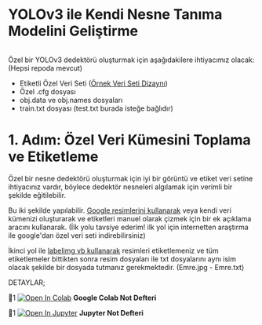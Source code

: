 # YOLOv3 ile Kendi Nesne Tanıma Modelini Geliştirme
<p><a target="_blank" rel="noopener noreferrer" href="https://github.com/emrecintas/Yolov3_Kendi_Nesne_Tanima_Modelini_Gelistirme/blob/master/iha.png"><img src="https://github.com/emrecintas/Yolov3_Kendi_Nesne_Tanima_Modelini_Gelistirme/blob/master/iha.png" alt="" style="max-width:100%;"></a></p>

Özel bir YOLOv3 dedektörü oluşturmak için aşağıdakilere ihtiyacımız olacak: (Hepsi repoda mevcut)

*   Etiketli Özel Veri Seti (<a target="_blank" href="https://github.com/emrecintas/Yolov3_Kendi_Nesne_Tanima_Modelini_Gelistirme/blob/master/verisetiOrnek.zip">Örnek Veri Seti Dizaynı</a>)
*   Özel .cfg dosyası
*   obj.data ve obj.names dosyaları
*   train.txt dosyası (test.txt burada isteğe bağlıdır)

# 1. Adım: Özel Veri Kümesini Toplama ve Etiketleme

Özel bir nesne dedektörü oluşturmak için iyi bir görüntü ve etiket veri setine ihtiyacınız vardır, böylece dedektör nesneleri algılamak için verimli bir şekilde eğitilebilir.

Bu iki şekilde yapılabilir. [Google resimlerini kullanarak](https://storage.googleapis.com/openimages/web/index.html) veya kendi veri kümenizi oluşturarak ve etiketleri manuel olarak çizmek için bir ek açıklama aracını kullanarak. (İlk yolu tavsiye ederim! ilk yol için internetten araştırma ile google'dan özel veri seti indirebilirsiniz)

İkinci yol ile [labelimg vb kullanarak](https://tzutalin.github.io/labelImg/) resimleri etiketlemeniz ve tüm etiketlemeler bittikten sonra resim dosyaları ile txt dosyalarını aynı isim olacak şekilde bir dosyada tutmanız gerekmektedir. (Emre.jpg - Emre.txt)

DETAYLAR;
<p><g-emoji class="g-emoji" alias="pushpin" fallback-src="https://github.githubassets.com/images/icons/emoji/unicode/1f4cc.png">📌</g-emoji>1 <a href="https://colab.research.google.com/github/emrecintas/Yolov3_Kendi_Nesne_Tanima_Modelini_Gelistirme/blob/master/Yolov3_Kendi_Nesne_Tanima_Modelini_Gelistirme.ipynb" rel="nofollow"><img src="https://camo.githubusercontent.com/52feade06f2fecbf006889a904d221e6a730c194/68747470733a2f2f636f6c61622e72657365617263682e676f6f676c652e636f6d2f6173736574732f636f6c61622d62616467652e737667" alt="Open In Colab" data-canonical-src="https://colab.research.google.com/assets/colab-badge.svg" style="max-width:100%;"></a> <strong>Google Colab Not Defteri</strong></p>

<p><g-emoji class="g-emoji" alias="pushpin" fallback-src="https://github.githubassets.com/images/icons/emoji/unicode/1f4cc.png">📌</g-emoji>1 <a href="https://github.com/emrecintas/Yolov3_Kendi_Nesne_Tanima_Modelini_Gelistirme/blob/master/Yolov3_Kendi_Nesne_Tanima_Modelini_Gelistirme.ipynb" rel="nofollow"><img src="https://github.com/jupyter/notebook/raw/master/docs/resources/icon_32x32.svg?sanitize=true" alt="Open In Jupyter" style="max-width:100%;"></a> <strong>Jupyter Not Defteri</strong></p>

